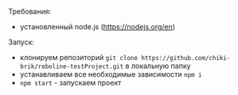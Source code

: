 Требования:
- установленный node.js (https://nodejs.org/en) 

Запуск:
- клонируем репозиторий `git clone https://github.com/chiki-brik/roboline-testProject.git` в локальную папку
- устанавливаем все необходимые зависимости `npm i`
- `npm start` - запускаем проект